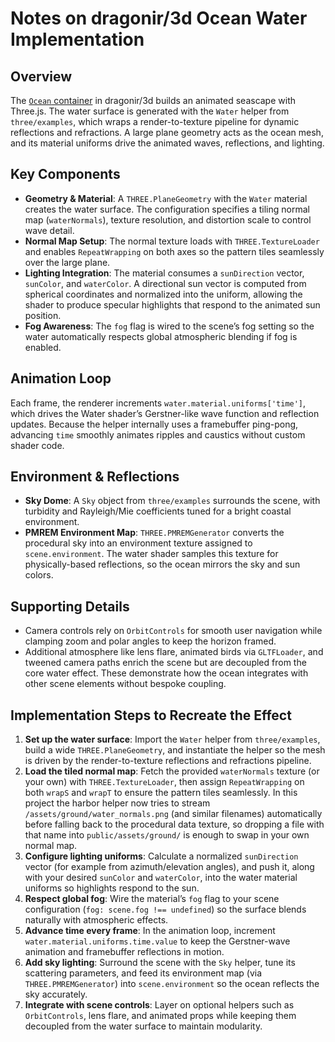 # Notes on dragonir/3d Ocean Water Implementation

## Overview
The [`Ocean` container](https://github.com/dragonir/3d/tree/master/src/containers/Ocean) in dragonir/3d builds an animated seascape with Three.js. The water surface is generated with the `Water` helper from `three/examples`, which wraps a render-to-texture pipeline for dynamic reflections and refractions. A large plane geometry acts as the ocean mesh, and its material uniforms drive the animated waves, reflections, and lighting.

## Key Components
- **Geometry & Material**: A `THREE.PlaneGeometry` with the `Water` material creates the water surface. The configuration specifies a tiling normal map (`waterNormals`), texture resolution, and distortion scale to control wave detail.
- **Normal Map Setup**: The normal texture loads with `THREE.TextureLoader` and enables `RepeatWrapping` on both axes so the pattern tiles seamlessly over the large plane.
- **Lighting Integration**: The material consumes a `sunDirection` vector, `sunColor`, and `waterColor`. A directional sun vector is computed from spherical coordinates and normalized into the uniform, allowing the shader to produce specular highlights that respond to the animated sun position.
- **Fog Awareness**: The `fog` flag is wired to the scene’s fog setting so the water automatically respects global atmospheric blending if fog is enabled.

## Animation Loop
Each frame, the renderer increments `water.material.uniforms['time']`, which drives the Water shader’s Gerstner-like wave function and reflection updates. Because the helper internally uses a framebuffer ping-pong, advancing `time` smoothly animates ripples and caustics without custom shader code.

## Environment & Reflections
- **Sky Dome**: A `Sky` object from `three/examples` surrounds the scene, with turbidity and Rayleigh/Mie coefficients tuned for a bright coastal environment.
- **PMREM Environment Map**: `THREE.PMREMGenerator` converts the procedural sky into an environment texture assigned to `scene.environment`. The water shader samples this texture for physically-based reflections, so the ocean mirrors the sky and sun colors.

## Supporting Details
- Camera controls rely on `OrbitControls` for smooth user navigation while clamping zoom and polar angles to keep the horizon framed.
- Additional atmosphere like lens flare, animated birds via `GLTFLoader`, and tweened camera paths enrich the scene but are decoupled from the core water effect. These demonstrate how the ocean integrates with other scene elements without bespoke coupling.

## Implementation Steps to Recreate the Effect
1. **Set up the water surface**: Import the `Water` helper from `three/examples`, build a wide `THREE.PlaneGeometry`, and instantiate the helper so the mesh is driven by the render-to-texture reflections and refractions pipeline.
2. **Load the tiled normal map**: Fetch the provided `waterNormals` texture (or your own) with `THREE.TextureLoader`, then assign `RepeatWrapping` on both `wrapS` and `wrapT` to ensure the pattern tiles seamlessly. In this project the harbor helper now tries to stream `/assets/ground/water_normals.png` (and similar filenames) automatically before falling back to the procedural data texture, so dropping a file with that name into `public/assets/ground/` is enough to swap in your own normal map.
3. **Configure lighting uniforms**: Calculate a normalized `sunDirection` vector (for example from azimuth/elevation angles), and push it, along with your desired `sunColor` and `waterColor`, into the water material uniforms so highlights respond to the sun.
4. **Respect global fog**: Wire the material’s `fog` flag to your scene configuration (`fog: scene.fog !== undefined`) so the surface blends naturally with atmospheric effects.
5. **Advance time every frame**: In the animation loop, increment `water.material.uniforms.time.value` to keep the Gerstner-wave animation and framebuffer reflections in motion.
6. **Add sky lighting**: Surround the scene with the `Sky` helper, tune its scattering parameters, and feed its environment map (via `THREE.PMREMGenerator`) into `scene.environment` so the ocean reflects the sky accurately.
7. **Integrate with scene controls**: Layer on optional helpers such as `OrbitControls`, lens flare, and animated props while keeping them decoupled from the water surface to maintain modularity.
